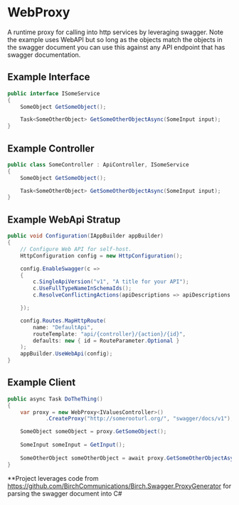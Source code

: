 # WebProxy
A runtime proxy for calling into http services by leveraging swagger. Note the example uses WebAPI but so long as the objects match the objects in the swagger document you can use this against any API endpoint that has swagger documentation. 

## Example Interface
```csharp
public interface ISomeService
{
	SomeObject GetSomeObject();

	Task<SomeOtherObject> GetSomeOtherObjectAsync(SomeInput input);
}
```

## Example Controller
```csharp
public class SomeController : ApiController, ISomeService
{
	SomeObject GetSomeObject();

	Task<SomeOtherObject> GetSomeOtherObjectAsync(SomeInput input);
}
```

## Example WebApi Stratup
```csharp
public void Configuration(IAppBuilder appBuilder)
{
    // Configure Web API for self-host. 
    HttpConfiguration config = new HttpConfiguration();            

    config.EnableSwagger(c =>
    {
        c.SingleApiVersion("v1", "A title for your API");
        c.UseFullTypeNameInSchemaIds();
        c.ResolveConflictingActions(apiDescriptions => apiDescriptions.FirstOrDefault());

    });	

    config.Routes.MapHttpRoute(
        name: "DefaultApi",
        routeTemplate: "api/{controller}/{action}/{id}",
        defaults: new { id = RouteParameter.Optional }
    );
    appBuilder.UseWebApi(config);
}
```

## Example Client

```csharp
public async Task DoTheThing()
{
	var proxy = new WebProxy<IValuesController>()
            .CreateProxy("http://somerooturl.org/", "swagger/docs/v1");

	SomeObject someObject = proxy.GetSomeObject();
		
	SomeInput someInput = GetInput();
		
	SomeOtherObject someOtherObject = await proxy.GetSomeOtherObjectAsync(someInput);
}
```

**Project leverages code from https://github.com/BirchCommunications/Birch.Swagger.ProxyGenerator for parsing the swagger document into C#